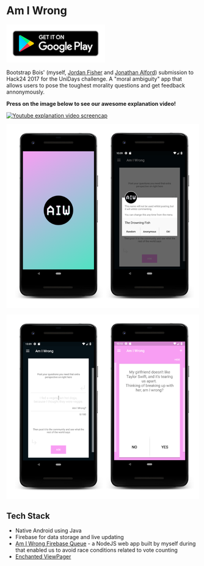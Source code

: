 # Am I Wrong

[![Get Am I Wrong on Google Play](screenshots/google-play-badge.png)](https://play.google.com/store/apps/details?id=studio.roboto.hack24)

Bootstrap Bois' (myself, [Jordan Fisher](https://jordanfisher.io) and [Jonathan Alford](https://roboto.studio)) submission to Hack24 2017 for the UniDays challenge. A "moral ambiguity" app that allows users to pose the toughest morality questions and get feedback annonymously.

**Press on the image below to see our awesome explanation video!**

[![Youtube explanation video screencap](http://img.youtube.com/vi/yOQyyWd_l88/0.jpg)](http://www.youtube.com/watch?v=yOQyyWd_l88 "Am I Wrong explanation video")

![Splashscreen and name selection](screenshots/name-splash.png)

![Asking a question and viewing others](screenshots/ask-question.png)

## Tech Stack

- Native Android using Java
- Firebase for data storage and live updating
- [Am I Wrong Firebase Queue](https://github.com/GSebastian/am-i-wrong-firebase-queue) - a NodeJS web app built by myself during that enabled us to avoid race conditions related to vote counting
- [Enchanted ViewPager](https://github.com/TMSantos/echantedviewpager)
